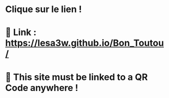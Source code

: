 # Clique sur le lien !
# 🔗 Link : https://lesa3w.github.io/Bon_Toutou/

# 🐶 This site must be linked to a QR Code anywhere !
